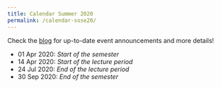 ```yaml
---
title: Calendar Summer 2020
permalink: /calendar-sose20/
---
```


Check the [blog](/) for up-to-date event announcements and more details!

- 01 Apr 2020: *Start of the semester*
- 14 Apr 2020: *Start of the lecture period*
- 24 Jul 2020: *End of the lecture period*
- 30 Sep 2020: *End of the semester*